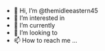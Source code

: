 - 👋 Hi, I’m @themidleeastern45
- 👀 I’m interested in
- 🌱 I’m currently
- 💞️ I’m looking to   
- 📫 How to reach me ...

<!---
themidleeastern45/themidleeastern45 is a ✨ special ✨ repository because its `README.md` (this file) appears on your GitHub profile.
You can click the Preview link to take a look at your changes.
--->
